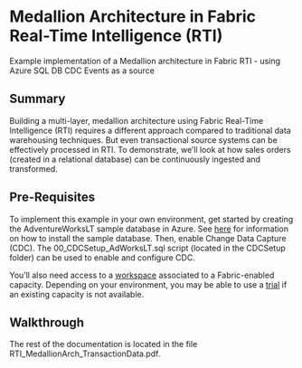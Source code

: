 # Medallion Architecture in Fabric Real-Time Intelligence (RTI)
Example implementation of a Medallion architecture in Fabric RTI - using Azure SQL DB CDC Events as a source

## Summary
Building a multi-layer, medallion architecture using Fabric Real-Time Intelligence (RTI) requires a different approach compared to traditional data warehousing techniques.  But even transactional source systems can be effectively processed in RTI.   To demonstrate, we’ll look at how sales orders (created in a relational database) can be continuously ingested and transformed.

## Pre-Requisites
To implement this example in your own environment, get started by creating the AdventureWorksLT sample database in Azure.  See [here](https://learn.microsoft.com/en-us/sql/samples/adventureworks-install-configure?view=sql-server-ver16&tabs=ssms#deploy-to-azure-sql-database) for information on how to install the sample database.  Then, enable Change Data Capture (CDC).  The 00_CDCSetup_AdWorksLT.sql script (located in the CDCSetup folder) can be used to enable and configure CDC.

You’ll also need access to a [workspace](https://learn.microsoft.com/en-us/fabric/fundamentals/workspaces) associated to a Fabric-enabled capacity.  Depending on your environment, you may be able to use a [trial](https://learn.microsoft.com/en-us/fabric/fundamentals/fabric-trial) if an existing capacity is not available.

## Walkthrough
The rest of the documentation is located in the file RTI_MedallionArch_TransactionData.pdf.
